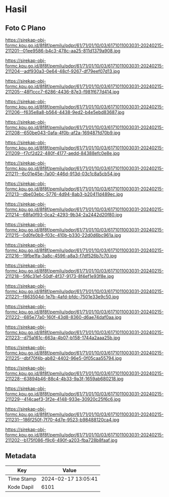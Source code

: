 # Hasil

## Foto C Plano

https://sirekap-obj-formc.kpu.go.id/8f8f/pemilu/pdpr/61/71/01/10/03/6171011003031-20240215-211201--01ee9586-b4c3-478c-aa25-811d1379a908.jpg

https://sirekap-obj-formc.kpu.go.id/8f8f/pemilu/pdpr/61/71/01/10/03/6171011003031-20240215-211204--adf930a3-0e64-48cf-9267-df79eef07d13.jpg

https://sirekap-obj-formc.kpu.go.id/8f8f/pemilu/pdpr/61/71/01/10/03/6171011003031-20240215-211205--48f1ccc7-6286-4436-87e3-f981f677d414.jpg

https://sirekap-obj-formc.kpu.go.id/8f8f/pemilu/pdpr/61/71/01/10/03/6171011003031-20240215-211206--f635e8a8-b564-4438-9ed2-b4e5ebd83687.jpg

https://sirekap-obj-formc.kpu.go.id/8f8f/pemilu/pdpr/61/71/01/10/03/6171011003031-20240215-211208--650be043-0afa-4f0b-af2a-169487fd70b9.jpg

https://sirekap-obj-formc.kpu.go.id/8f8f/pemilu/pdpr/61/71/01/10/03/6171011003031-20240215-211209--f7cf2d22-480f-4177-aedd-84388efc0e8e.jpg

https://sirekap-obj-formc.kpu.go.id/8f8f/pemilu/pdpr/61/71/01/10/03/6171011003031-20240215-211211--6c01e45e-7a00-446d-913d-03c1c8a5cb54.jpg

https://sirekap-obj-formc.kpu.go.id/8f8f/pemilu/pdpr/61/71/01/10/03/6171011003031-20240215-211213--dbe03ebc-5776-4d94-8ab3-b20411d489ec.jpg

https://sirekap-obj-formc.kpu.go.id/8f8f/pemilu/pdpr/61/71/01/10/03/6171011003031-20240215-211214--68fa0f93-0ca2-4293-9b34-2a2442d20f80.jpg

https://sirekap-obj-formc.kpu.go.id/8f8f/pemilu/pdpr/61/71/01/10/03/6171011003031-20240215-211215--0d0fe0b9-f03c-410b-b330-22d0d6bc961a.jpg

https://sirekap-obj-formc.kpu.go.id/8f8f/pemilu/pdpr/61/71/01/10/03/6171011003031-20240215-211216--19fbe1fa-3a8c-4596-a8a3-f7df526b7c70.jpg

https://sirekap-obj-formc.kpu.go.id/8f8f/pemilu/pdpr/61/71/01/10/03/6171011003031-20240215-211218--5f6c31ef-50df-4f37-9173-8f4ef1e93f8e.jpg

https://sirekap-obj-formc.kpu.go.id/8f8f/pemilu/pdpr/61/71/01/10/03/6171011003031-20240215-211221--f863504d-1e7b-4afd-bfdc-7501e33e9c50.jpg

https://sirekap-obj-formc.kpu.go.id/8f8f/pemilu/pdpr/61/71/01/10/03/6171011003031-20240215-211222--685e77a0-160f-43d8-8360-d6ae74daf0aa.jpg

https://sirekap-obj-formc.kpu.go.id/8f8f/pemilu/pdpr/61/71/01/10/03/6171011003031-20240215-211223--d75a161c-663a-4b07-b158-1744a2aaa25b.jpg

https://sirekap-obj-formc.kpu.go.id/8f8f/pemilu/pdpr/61/71/01/10/03/6171011003031-20240215-211225--dbf70f4b-ab82-4402-96e5-0f05caa55794.jpg

https://sirekap-obj-formc.kpu.go.id/8f8f/pemilu/pdpr/61/71/01/10/03/6171011003031-20240215-211228--63894b46-88c4-4b33-9a3f-1659ab680218.jpg

https://sirekap-obj-formc.kpu.go.id/8f8f/pemilu/pdpr/61/71/01/10/03/6171011003031-20240215-211229--414caef3-3f2e-4148-933e-30920c25f6c6.jpg

https://sirekap-obj-formc.kpu.go.id/8f8f/pemilu/pdpr/61/71/01/10/03/6171011003031-20240215-211231--186f250f-7f70-4d7e-9523-b98488120ca4.jpg

https://sirekap-obj-formc.kpu.go.id/8f8f/pemilu/pdpr/61/71/01/10/03/6171011003031-20240215-211202--b175f086-f9c6-490f-a203-fba728b8faaf.jpg


## Metadata

| Key        | Value               |
| ---------- | ------------------- |
| Time Stamp | 2024-02-17 13:05:41 |
| Kode Dapil | 6101                |



